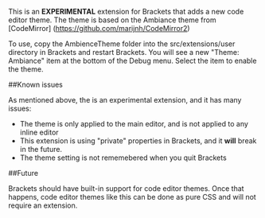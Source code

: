 This is an **EXPERIMENTAL** extension for Brackets that adds a new code editor theme. The theme is 
based on the Ambiance theme from [CodeMirror] (https://github.com/marijnh/CodeMirror2)

To use, copy the AmbienceTheme folder into the src/extensions/user directory in Brackets 
and restart Brackets. You will see a new "Theme: Ambiance" item at the bottom of the Debug 
menu. Select the item to enable the theme.

##Known issues

As mentioned above, the is an experimental extension, and it has many issues:

* The theme is only applied to the main editor, and is not applied to any inline editor
* This extension is using "private" properties in Brackets, and it **will** break in the future.
* The theme setting is not rememebered when you quit Brackets

##Future

Brackets should have built-in support for code editor themes. Once that happens, code editor
themes like this can be done as pure CSS and will not require an extension.